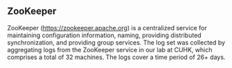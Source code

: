 ## ZooKeeper

ZooKeeper (https://zookeeper.apache.org) is a centralized service for maintaining configuration information, naming, providing distributed synchronization, and providing group services. The log set was collected by aggregating logs from the ZooKeeper service in our lab at CUHK, which comprises a total of 32 machines. The logs cover a time period of 26+ days.
